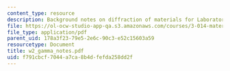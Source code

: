 ```yaml
---
content_type: resource
description: Background notes on diffraction of materials for Laboratory 2.
file: https://ol-ocw-studio-app-qa.s3.amazonaws.com/courses/3-014-materials-laboratory-fall-2006/f791cbcf7044a7ca8b4dfefda258dd2f_w2_gamma_notes.pdf
file_type: application/pdf
parent_uid: 178a3f23-79e5-2e6c-90c3-e52c15603a59
resourcetype: Document
title: w2_gamma_notes.pdf
uid: f791cbcf-7044-a7ca-8b4d-fefda258dd2f
---
```


